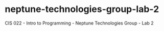 # neptune-technologies-group-lab-2
CIS 022 - Intro to Programming - Neptune Technologies Group - Lab 2
